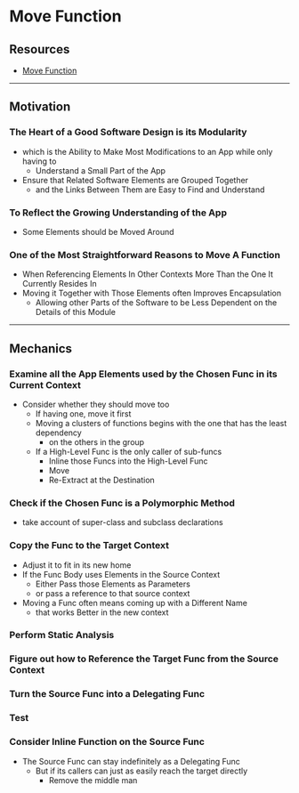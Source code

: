 # Move Function


## Resources

- [Move Function](https://memberservices.informit.com/my_account/webedition/9780135425664/html/movefunction.html)



---
## Motivation

### The Heart of a Good Software Design is its Modularity 
- which is the Ability to Make Most Modifications to an App while only having to 
  - Understand a Small Part of the App
- Ensure that Related Software Elements are Grouped Together 
  - and the Links Between Them are Easy to Find and Understand

### To Reflect the Growing Understanding of the App
- Some Elements should be Moved Around

### One of the Most Straightforward Reasons to Move A Function 
- When Referencing Elements In Other Contexts More Than the One It Currently Resides In
- Moving it Together with Those Elements often Improves Encapsulation 
  - Allowing other Parts of the Software to be Less Dependent on the Details of this Module 



---
## Mechanics

### Examine all the App Elements used by the Chosen Func in its Current Context
- Consider whether they should move too
  - If having one, move it first 
  - Moving a clusters of functions begins with the one that has the least dependency 
    - on the others in the group 
  - If a High-Level Func is the only caller of sub-funcs 
    - Inline those Funcs into the High-Level Func
    - Move
    - Re-Extract at the Destination 

### Check if the Chosen Func is a Polymorphic Method
- take account of super-class and subclass declarations

### Copy the Func to the Target Context
- Adjust it to fit in its new home
- If the Func Body uses Elements in the Source Context 
  - Either Pass those Elements as Parameters
  - or pass a reference to that source context 
- Moving a Func often means coming up with a Different Name 
  - that works Better in the new context

### Perform Static Analysis

### Figure out how to Reference the Target Func from the Source Context

### Turn the Source Func into a Delegating Func

### Test

### Consider Inline Function on the Source Func
- The Source Func can stay indefinitely as a Delegating Func 
  - But if its callers can just as easily reach the target directly
    - Remove the middle man